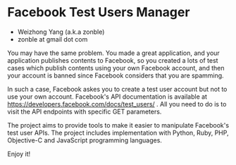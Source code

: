 # Facebook Test Users Manager

- Weizhong Yang (a.k.a zonble)
- zonble at gmail dot com

You may have the same problem. You made a great application, and your
application publishes contents to Facebook, so you created a lots of
test cases which publish contents using your own Facebook account, and
then your account is banned since Facebook considers that you are
spamming.

In such a case, Facebook askes you to create a test user account but
not to use your own account. Facebook's API documentation is available
at https://developers.facebook.com/docs/test_users/ . All you need to
do is to visit the API endpoints with specific GET parameters.

The project aims to provide tools to make it easier to manipulate
Facebook's test user APIs. The project includes implementation with
Python, Ruby, PHP, Objective-C and JavaScript programming languages.

Enjoy it!
